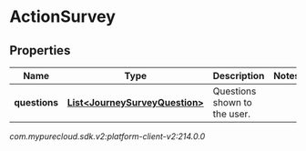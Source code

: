 # ActionSurvey


## Properties

| Name | Type | Description | Notes |
| ------------ | ------------- | ------------- | ------------- |
| **questions** | [**List&lt;JourneySurveyQuestion&gt;**](JourneySurveyQuestion) | Questions shown to the user. |  |




_com.mypurecloud.sdk.v2:platform-client-v2:214.0.0_
